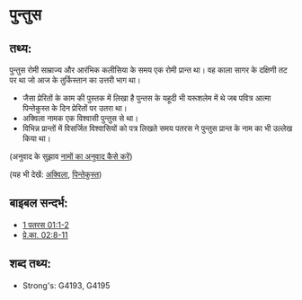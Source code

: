 # पुन्तुस #

## तथ्य: ##

पुन्तुस रोमी साम्राज्य और आरंभिक कलीसिया के समय एक रोमी प्रान्त था। वह काला सागर के दक्षिणी तट पर था जो आज के तुर्किस्तान का उत्तरी भाग था।

* जैसा प्रेरितों के काम की पुस्तक में लिखा है पुन्तस के यहूदी भी यरूशलेम में थे जब पवित्र आत्मा पिन्तेकुस्त के दिन प्रेरितों पर उतरा था।
* अक्विला नामक एक विश्वासी पुन्तुस से था।
* विभिन्न प्रान्तों में विसर्जित विश्वासियों को पत्र लिखते समय पतरस ने पुन्तुस प्रान्त के नाम का भी उल्लेख किया था।

(अनुवाद के सुझाव [नामों का अनुवाद कैसे करें](rc://en/ta/man/translate/translate-names))

(यह भी देखें: [अक्विला](../names/aquila.md), [पिन्तेकुस्त](../kt/pentecost.md)) 

## बाइबल सन्दर्भ: ##

* [1 पतरस 01:1-2](rc://en/tn/help/1pe/01/01)
* [प्रे.का. 02:8-11](rc://en/tn/help/act/02/08)

## शब्द तथ्य: ##

* Strong's: G4193, G4195
